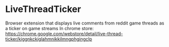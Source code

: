 # LiveThreadTicker
Browser extension that displays live comments from reddit game threads as a ticker on game streams
In chrome store: https://chrome.google.com/webstore/detail/live-thread-ticker/kiggnkckiglahmnikkilmngphgingclp
